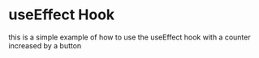 # useEffect Hook
this is a simple example of how to use the useEffect hook with a counter increased by a button